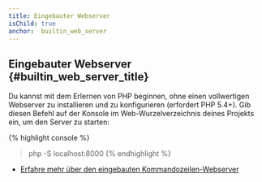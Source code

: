 ```yaml
---
title: Eingebauter Webserver
isChild: true
anchor:  builtin_web_server
---
```


## Eingebauter Webserver {#builtin_web_server_title}

Du kannst mit dem Erlernen von PHP beginnen, ohne einen vollwertigen Webserver zu installieren und zu konfigurieren (erfordert PHP 5.4+). Gib diesen Befehl auf der Konsole im Web-Wurzelverzeichnis deines Projekts ein, um den Server zu starten:

{% highlight console %}
> php -S localhost:8000
{% endhighlight %}

* [Erfahre mehr über den eingebauten Kommandozeilen-Webserver][cli-server]

[cli-server]: http://www.php.net/manual/de/features.commandline.webserver.php
